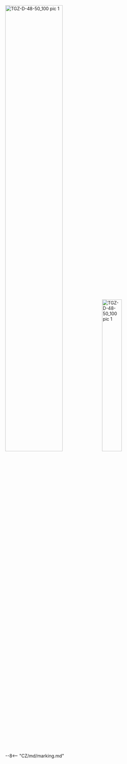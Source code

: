 <img src="../../../../../source/img/photo_TGZ-D-48-50_100_1.webp" alt="TGZ-D-48-50_100 pic 1" style="width:60%;">
<img src="../../../../../source/img/photo_TGZ-D-48-50_100_2.webp" alt="TGZ-D-48-50_100 pic 1" style="width:35%;">

--8<-- "CZ/md/marking.md"
